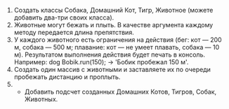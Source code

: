 1. Создать классы Собака, Домашний Кот, Тигр, Животное (можете добавить два-три своих
   класса).
2. Животные могут бежать и плыть. В качестве аргумента каждому методу передается длина
   препятствия.
3. У каждого животного есть ограничения на действия (бег: кот — 200 м, собака — 500 м;
   плавание: кот — не умеет плавать, собака — 10 м). Результатом выполнения действия будет
   печать в консоль. Например: dog Bobik.run(150); -> 'Бобик пробежал 150 м'.
4. Создать один массив с животными и заставляете их по очереди пробежать дистанцию и
   проплыть.
5. * Добавить подсчет созданных Домашних Котов, Тигров, Собак, Животных.